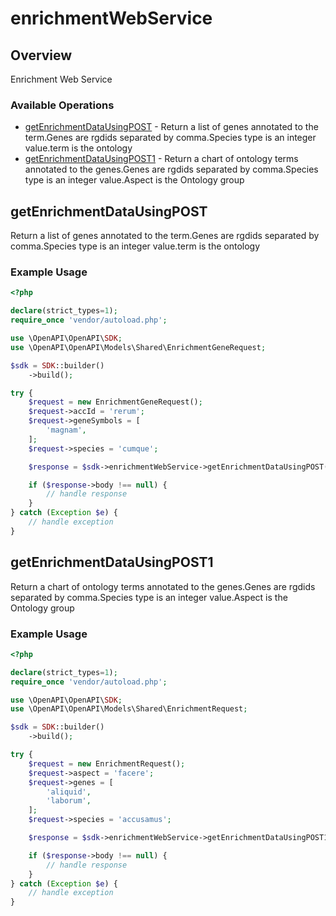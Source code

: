 # enrichmentWebService

## Overview

Enrichment Web Service

### Available Operations

* [getEnrichmentDataUsingPOST](#getenrichmentdatausingpost) - Return a list of genes annotated to the term.Genes are rgdids separated by comma.Species type is an integer value.term is the ontology
* [getEnrichmentDataUsingPOST1](#getenrichmentdatausingpost1) - Return a chart of ontology terms annotated to the genes.Genes are rgdids separated by comma.Species type is an integer value.Aspect is the Ontology group

## getEnrichmentDataUsingPOST

Return a list of genes annotated to the term.Genes are rgdids separated by comma.Species type is an integer value.term is the ontology

### Example Usage

```php
<?php

declare(strict_types=1);
require_once 'vendor/autoload.php';

use \OpenAPI\OpenAPI\SDK;
use \OpenAPI\OpenAPI\Models\Shared\EnrichmentGeneRequest;

$sdk = SDK::builder()
    ->build();

try {
    $request = new EnrichmentGeneRequest();
    $request->accId = 'rerum';
    $request->geneSymbols = [
        'magnam',
    ];
    $request->species = 'cumque';

    $response = $sdk->enrichmentWebService->getEnrichmentDataUsingPOST($request);

    if ($response->body !== null) {
        // handle response
    }
} catch (Exception $e) {
    // handle exception
}
```

## getEnrichmentDataUsingPOST1

Return a chart of ontology terms annotated to the genes.Genes are rgdids separated by comma.Species type is an integer value.Aspect is the Ontology group

### Example Usage

```php
<?php

declare(strict_types=1);
require_once 'vendor/autoload.php';

use \OpenAPI\OpenAPI\SDK;
use \OpenAPI\OpenAPI\Models\Shared\EnrichmentRequest;

$sdk = SDK::builder()
    ->build();

try {
    $request = new EnrichmentRequest();
    $request->aspect = 'facere';
    $request->genes = [
        'aliquid',
        'laborum',
    ];
    $request->species = 'accusamus';

    $response = $sdk->enrichmentWebService->getEnrichmentDataUsingPOST1($request);

    if ($response->body !== null) {
        // handle response
    }
} catch (Exception $e) {
    // handle exception
}
```
